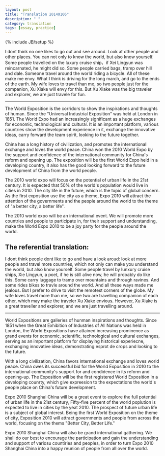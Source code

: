 ```yaml
---
layout: post
title: "Translation 20140106"
description: " "
category: translation
tags: [essay, practice]
---
```

{% include JB/setup %}

I dont think no one likes to go out and see around. Look at other people and other places. You can not only to know the world, but also know yourself. Some people travelled on the luxury cruise ship，if Xei Lingyun was reincarnated, he might did so. Some people carried bags, tramp over hill and dale. Someone travel around the world riding a bicycle. All of these make me envy. What I think is driving for the long march, and go to the ends of the earth. My wife loves to travel than me, so two people just for the companion, Xu Xiake will envy for this. But Xu Xiake was the big traveler and explorer, we are just travele for fun.

---

The World Exposition is the corridors  to show the inspirations and thoughts of human. Since the "Universal Industrial Exposition" was held at London in 1851. The World Expo had an increasingly significant as a huge exchanges for economic, technological and cultural. It is an important platform, various countries show the development experience in it,  exchange the innovative ideas, carry forward the team spirit, looking to the future together.

China has a long history of civilization, and promotes the international exchange and loves the world peace. China won the 2010 World Expo by the support and confidence of the international community for China's reform and opening up. The exposition will be the first World Expo held in a developing country, it also has the good looking forward to the future development of China from the world people.

The 2010 world expo will focus on the potential of urban life in the 21st century. It is expected that 50% of the world's population would live in cities in 2010. The city life in the future, which is the topic of global concern. As the first exposition use the city as a theme, Expo 2010 will attract the attention of the governments and the people around the world  to the theme of "a better city, a better life".

The 2010 world expo will be an international event. We will promote more countries and people to participate in, for their support and understanding, make the World Expo 2010 to be a joy party for the people around the world.

The referential translation:
---

I dont think people dont like to go and have a look aroud: look at more people and travel more countries, which not only can make you understand the world, but also know yourself. Some people travel by lunxury cruise ships, Xie Lingyun, a poet, if he is still alive now, he will probably do like this. Some carry luggage to tramp over mountains and through ravines. And some rides bikes to travle around the world. And all these ways made me jealous. But I prefer to drive to visit the remotest corners of the globe. My wife loves travel more than me, so we two are travelling companion of each other, which may make the traveler Xu Xiake envious. However, Xu Xiake is a great traveller and explorer, and we are just travelling around.

---

World Expositions are galleries of hunman inspirations and thoughts. Since 1851 when the Great Exhibition of Industries of All Nations was held in London, the World Expositions have attained increasing prominence as grand events for economic, scientific, technological and cultural exchanges, serving as an important platform for displaying historical experiecne, exchanging innovative ideas, demonstrating esprot de crops and looking to the future.

With a long civilization, China favors international exchange and loves world peace. China owes its successful bid for the World Exposition in 2010 to the international community's support for and condidence in its reform and opening-up. The Exposition will be the first registered World Exposition in a developing counrty, which give expreesion to the expectations the world's people place on China's future development.

Expo 2010 Shanghai China will be a great event to explore the full potential of urban life in the 21st century, Fifty-five percent of the world poplution is expected to live in cities by the yeat 2010. The prospect of future urban life is a subject of global interest. Being the first World Exposition on the theme of city, Exposition 2010 will attract governments and people from across the world, focusing on the thems "Better City, Better Life."

Expo 2010 Shanghai China will also be grand international gathering. We shall do our best to encourage the participation and gain the understanding and support of variosu countiries and peoples, in order to turn Expo 2010 Shanghai China into a happy reunion of people from all over the world.



 